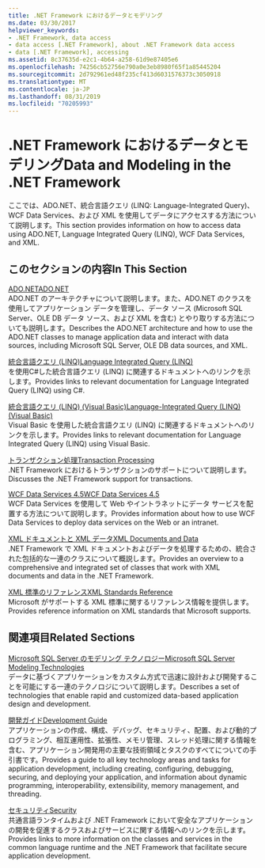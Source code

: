 ```yaml
---
title: .NET Framework におけるデータとモデリング
ms.date: 03/30/2017
helpviewer_keywords:
- .NET Framework, data access
- data access [.NET Framework], about .NET Framework data access
- data [.NET Framework], accessing
ms.assetid: 8c37635d-e2c1-4b64-a258-61d9e87405e6
ms.openlocfilehash: 74256cb52756e790a0e3eb8980f65f1a85445204
ms.sourcegitcommit: 2d792961ed48f235cf413d6031576373c3050918
ms.translationtype: MT
ms.contentlocale: ja-JP
ms.lasthandoff: 08/31/2019
ms.locfileid: "70205993"
---
```

# <a name="data-and-modeling-in-the-net-framework"></a><span data-ttu-id="70da5-102">.NET Framework におけるデータとモデリング</span><span class="sxs-lookup"><span data-stu-id="70da5-102">Data and Modeling in the .NET Framework</span></span>
<span data-ttu-id="70da5-103">ここでは、ADO.NET、統合言語クエリ (LINQ: Language-Integrated Query)、WCF Data Services、および XML を使用してデータにアクセスする方法について説明します。</span><span class="sxs-lookup"><span data-stu-id="70da5-103">This section provides information on how to access data using ADO.NET, Language Integrated Query (LINQ), WCF Data Services, and XML.</span></span>  
  
## <a name="in-this-section"></a><span data-ttu-id="70da5-104">このセクションの内容</span><span class="sxs-lookup"><span data-stu-id="70da5-104">In This Section</span></span>  
 [<span data-ttu-id="70da5-105">ADO.NET</span><span class="sxs-lookup"><span data-stu-id="70da5-105">ADO.NET</span></span>](./adonet/index.md)  
 <span data-ttu-id="70da5-106">ADO.NET のアーキテクチャについて説明します。また、ADO.NET のクラスを使用してアプリケーション データを管理し、データ ソース (Microsoft SQL Server、OLE DB データ ソース、および XML を含む) とやり取りする方法についても説明します。</span><span class="sxs-lookup"><span data-stu-id="70da5-106">Describes the ADO.NET architecture and how to use the ADO.NET classes to manage application data and interact with data sources, including Microsoft SQL Server, OLE DB data sources, and XML.</span></span>  
  
 [<span data-ttu-id="70da5-107">統合言語クエリ (LINQ)</span><span class="sxs-lookup"><span data-stu-id="70da5-107">Language Integrated Query (LINQ)</span></span>](../../csharp/programming-guide/concepts/linq/index.md)  
 <span data-ttu-id="70da5-108">を使用C#した統合言語クエリ (LINQ) に関連するドキュメントへのリンクを示します。</span><span class="sxs-lookup"><span data-stu-id="70da5-108">Provides links to relevant documentation for Language Integrated Query (LINQ) using C#.</span></span>  
  
 [<span data-ttu-id="70da5-109">統合言語クエリ (LINQ) (Visual Basic)</span><span class="sxs-lookup"><span data-stu-id="70da5-109">Language-Integrated Query (LINQ) (Visual Basic)</span></span>](../../visual-basic/programming-guide/concepts/linq/index.md)  
 <span data-ttu-id="70da5-110">Visual Basic を使用した統合言語クエリ (LINQ) に関連するドキュメントへのリンクを示します。</span><span class="sxs-lookup"><span data-stu-id="70da5-110">Provides links to relevant documentation for Language Integrated Query (LINQ) using Visual Basic.</span></span>  
  
 [<span data-ttu-id="70da5-111">トランザクション処理</span><span class="sxs-lookup"><span data-stu-id="70da5-111">Transaction Processing</span></span>](./transactions/index.md)  
 <span data-ttu-id="70da5-112">.NET Framework におけるトランザクションのサポートについて説明します。</span><span class="sxs-lookup"><span data-stu-id="70da5-112">Discusses the .NET Framework support for transactions.</span></span>  
  
 [<span data-ttu-id="70da5-113">WCF Data Services 4.5</span><span class="sxs-lookup"><span data-stu-id="70da5-113">WCF Data Services 4.5</span></span>](./wcf/index.md)  
 <span data-ttu-id="70da5-114">WCF Data Services を使用して Web やイントラネットにデータ サービスを配置する方法について説明します。</span><span class="sxs-lookup"><span data-stu-id="70da5-114">Provides information about how to use WCF Data Services to deploy data services on the Web or an intranet.</span></span>  
  
 [<span data-ttu-id="70da5-115">XML ドキュメントと XML データ</span><span class="sxs-lookup"><span data-stu-id="70da5-115">XML Documents and Data</span></span>](../../standard/data/xml/index.md)  
 <span data-ttu-id="70da5-116">.NET Framework で XML ドキュメントおよびデータを処理するための、統合された包括的な一連のクラスについて概説します。</span><span class="sxs-lookup"><span data-stu-id="70da5-116">Provides an overview to a comprehensive and integrated set of classes that work with XML documents and data in the .NET Framework.</span></span>  
  
 [<span data-ttu-id="70da5-117">XML 標準のリファレンス</span><span class="sxs-lookup"><span data-stu-id="70da5-117">XML Standards Reference</span></span>](https://msdn.microsoft.com/library/79c78508-c9d0-423a-a00f-672e855de401)  
 <span data-ttu-id="70da5-118">Microsoft がサポートする XML 標準に関するリファレンス情報を提供します。</span><span class="sxs-lookup"><span data-stu-id="70da5-118">Provides reference information on XML standards that Microsoft supports.</span></span>  
  
## <a name="related-sections"></a><span data-ttu-id="70da5-119">関連項目</span><span class="sxs-lookup"><span data-stu-id="70da5-119">Related Sections</span></span>  
 [<span data-ttu-id="70da5-120">Microsoft SQL Server のモデリング テクノロジー</span><span class="sxs-lookup"><span data-stu-id="70da5-120">Microsoft SQL Server Modeling Technologies</span></span>](https://go.microsoft.com/fwlink/?LinkId=193039)  
 <span data-ttu-id="70da5-121">データに基づくアプリケーションをカスタム方式で迅速に設計および開発することを可能にする一連のテクノロジについて説明します。</span><span class="sxs-lookup"><span data-stu-id="70da5-121">Describes a set of technologies that enable rapid and customized data-based application design and development.</span></span>  
  
 [<span data-ttu-id="70da5-122">開発ガイド</span><span class="sxs-lookup"><span data-stu-id="70da5-122">Development Guide</span></span>](../development-guide.md)  
 <span data-ttu-id="70da5-123">アプリケーションの作成、構成、デバッグ、セキュリティ、配置、および動的プログラミング、相互運用性、拡張性、メモリ管理、スレッド処理に関する情報を含む、アプリケーション開発用の主要な技術領域とタスクのすべてについての手引書です。</span><span class="sxs-lookup"><span data-stu-id="70da5-123">Provides a guide to all key technology areas and tasks for application development, including creating, configuring, debugging, securing, and deploying your application, and information about dynamic programming, interoperability, extensibility, memory management, and threading.</span></span>  
  
 [<span data-ttu-id="70da5-124">セキュリティ</span><span class="sxs-lookup"><span data-stu-id="70da5-124">Security</span></span>](../../standard/security/index.md)  
 <span data-ttu-id="70da5-125">共通言語ランタイムおよび .NET Framework において安全なアプリケーションの開発を促進するクラスおよびサービスに関する情報へのリンクを示します。</span><span class="sxs-lookup"><span data-stu-id="70da5-125">Provides links to more information on the classes and services in the common language runtime and the .NET Framework that facilitate secure application development.</span></span>

